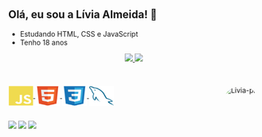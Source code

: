 ## Olá, eu sou a Lívia Almeida! 👋
 - Estudando HTML, CSS e JavaScript
 - Tenho 18 anos
 
 <div align="center">
  <a href="https://github.com/liviaonboard">
  <img height="150em" src="https://github-readme-stats.vercel.app/api?username=liviaonboard&show_icons=true&theme=dracula&include_all_commits=true&count_private=true"/>
  <img height="150em" src="https://github-readme-stats.vercel.app/api/top-langs/?username=liviaonboard&layout=compact&langs_count=7&theme=dracula"/>
</div>
 
 ##
 
<div style="display: inline_block"><br>
  <img align="center" alt="Livia-Js" height="40" width="50" src="https://raw.githubusercontent.com/devicons/devicon/master/icons/javascript/javascript-plain.svg">
  <img align="center" alt="Livia-HTML" height="40" width="50" src="https://raw.githubusercontent.com/devicons/devicon/master/icons/html5/html5-original.svg">
  <img align="center" alt="Livia-CSS" height="40" width="50" src="https://raw.githubusercontent.com/devicons/devicon/master/icons/css3/css3-original.svg">
 <img align="center" alt="Livia-MySQL" height="40" width="50" src="https://raw.githubusercontent.com/devicons/devicon/2ae2a900d2f041da66e950e4d48052658d850630/icons/mysql/mysql-original.svg">
  <img align="right" alt="Livia-pic" height="150" style="border-radius:50px;"
       src="https://cdn.discordapp.com/attachments/941722116074659863/941722240540606514/download20220205124422.png">
</div>
 
 
 
 ##
 
 <div>
   <a href = "https://www.linkedin.com/in/l%C3%ADvia-almeida-ba822a220/" target="_blank"><img src="https://img.shields.io/badge/-LinkedIn-%230077B5?style=for-the-badge&logo=linkedin&logoColor=white" target="_blank"></a>
  <a href = "mailto:livia.almeidadias711@gmail.com"><img src="https://img.shields.io/badge/-Gmail-%23333?style=for-the-badge&logo=gmail&logoColor=white" target="_blank"></a>
  <a href="https://www.instagram.com/livia.almeida003/" target="_blank"><img src="https://img.shields.io/badge/-Instagram-%23E4405F?style=for-the-badge&logo=instagram&logoColor=white" target="_blank"></a>
 </div>
<!--height="150em"-->
 <!--width="48%"-->
